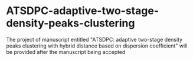 # ATSDPC-adaptive-two-stage-density-peaks-clustering
The project of manuscript entitled "ATSDPC: adaptive two-stage density peaks clustering with hybrid distance based on dispersion coefficient" will be provided after the manuscript being accepted
